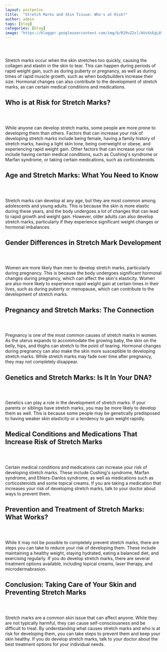 ```yaml
---
layout: postpolos
title:  "Stretch Marks and Skin Tissue: Who's at Risk?"
author: admin
tags: [blog]
categories: [blog]
image: "https://blogger.googleusercontent.com/img/b/R29vZ2xl/AVvXsEgLAYckRFNSXXxJNG1rcTx__uH1YoPwXSxtvH68hNRPc1qVbD4m6Qae_mHxO6IVm1_VL068ZwoRlByIOMzmuXtz93-60utXnsNB4lhNF2lRGAKMmLUktgknYclz9RNVPTOJ2qKvJxtvgzeKRV6m_fs-QLPTIZRcAUxnW85W958B1BAJ543Dwt5b_3A6r8Ix/s1600/images%20%2813%29.jpeg"
---
```




  <div class="separator" style="clear: both;"><a href="https://blogger.googleusercontent.com/img/b/R29vZ2xl/AVvXsEj3tQi1Tj0VR5b5SqBq2r1BqbVcmLTFXn_6Opzi7wpfhhbOGBwsOpzAdmjYBm2qzMaQutx-lYoWsPm5oqXdN1pvzXgqxe40g6_ygYC3lOq4V6kEbc9p4en_dMCm_V8zVdQ-yT48rmV76uM-0AQ2l-OAoG9v9dpMyyz0Q5Q7U6khgm11F0K_JSFLlP8Mtbc/s1600/images%20%2812%29.jpeg" style="display: block; padding: 1em 0; text-align: center; "><img alt="" border="0" data-original-height="452" data-original-width="679" src="https://blogger.googleusercontent.com/img/b/R29vZ2xl/AVvXsEj3tQi1Tj0VR5b5SqBq2r1BqbVcmLTFXn_6Opzi7wpfhhbOGBwsOpzAdmjYBm2qzMaQutx-lYoWsPm5oqXdN1pvzXgqxe40g6_ygYC3lOq4V6kEbc9p4en_dMCm_V8zVdQ-yT48rmV76uM-0AQ2l-OAoG9v9dpMyyz0Q5Q7U6khgm11F0K_JSFLlP8Mtbc/s1600/images%20%2812%29.jpeg"/></a></div>
  <p>Stretch marks occur when the skin stretches too quickly, causing the collagen and elastin in the skin to tear. This can happen during periods of rapid weight gain, such as during puberty or pregnancy, as well as during times of rapid muscle growth, such as when bodybuilders increase their size. Hormonal changes can also contribute to the development of stretch marks, as can certain medical conditions and medications.</p><h2>Who is at Risk for Stretch Marks?</h2>
  
  <div class="separator" style="clear: both;"><a href="https://blogger.googleusercontent.com/img/b/R29vZ2xl/AVvXsEjUwA7M2HNTk6ofoXZ3jKqboQewo5NP8jb03giaTiIAhgfsWLcnKgE8ikfuUoWZfZ9E9cF23s-33utUvqYc6ODWGBsRf-ii5T9MOSUACzWtmvUy_OsO3949aFtIS64hmYDYl9pPNmp-8v4bPNSBnCsrMwP9i2zyP_5UuSKh41IjlhOQnBsv8LBxbuF-kgU/s1600/images%20%2811%29.jpeg" style="display: block; padding: 1em 0; text-align: center; "><img alt="" border="0" data-original-height="438" data-original-width="701" src="https://blogger.googleusercontent.com/img/b/R29vZ2xl/AVvXsEjUwA7M2HNTk6ofoXZ3jKqboQewo5NP8jb03giaTiIAhgfsWLcnKgE8ikfuUoWZfZ9E9cF23s-33utUvqYc6ODWGBsRf-ii5T9MOSUACzWtmvUy_OsO3949aFtIS64hmYDYl9pPNmp-8v4bPNSBnCsrMwP9i2zyP_5UuSKh41IjlhOQnBsv8LBxbuF-kgU/s1600/images%20%2811%29.jpeg"/></a></div>
  <p>While anyone can develop stretch marks, some people are more prone to developing them than others. Factors that can increase your risk of developing stretch marks include being female, having a family history of stretch marks, having a light skin tone, being overweight or obese, and experiencing rapid weight gain. Other factors that can increase your risk include having certain medical conditions, such as Cushing's syndrome or Marfan syndrome, or taking certain medications, such as corticosteroids.</p><h2>Age and Stretch Marks: What You Need to Know</h2>
  <div class="separator" style="clear: both;"><a href="https://blogger.googleusercontent.com/img/b/R29vZ2xl/AVvXsEhvDujKK15XW_Ojh9lpcF6Hb5XEqkXzUcKyRGXeN8PgaiOvgzETeZDsm6y7aZDt1CaoeRhF7G31Pabzd1r9Ao1Cq-HNBPh24guYDtFJm54VboeqqwbQA4dseZS0JV6InQl097RGLgWwYt8uuDtOi5vJnoX-BtPN1RkPzO-Fpa8GTyg-rfpxnYJfvkcYW-U/s1600/images%20%2810%29.jpeg" style="display: block; padding: 1em 0; text-align: center; "><img alt="" border="0" data-original-height="452" data-original-width="678" src="https://blogger.googleusercontent.com/img/b/R29vZ2xl/AVvXsEhvDujKK15XW_Ojh9lpcF6Hb5XEqkXzUcKyRGXeN8PgaiOvgzETeZDsm6y7aZDt1CaoeRhF7G31Pabzd1r9Ao1Cq-HNBPh24guYDtFJm54VboeqqwbQA4dseZS0JV6InQl097RGLgWwYt8uuDtOi5vJnoX-BtPN1RkPzO-Fpa8GTyg-rfpxnYJfvkcYW-U/s1600/images%20%2810%29.jpeg"/></a></div>
  
  <p>Stretch marks can develop at any age, but they are most common among adolescents and young adults. This is because the skin is more elastic during these years, and the body undergoes a lot of changes that can lead to rapid growth and weight gain. However, older adults can also develop stretch marks, particularly if they experience significant weight changes or hormonal imbalances.</p><h2>Gender Differences in Stretch Mark Development</h2>
  <div class="separator" style="clear: both;"><a href="https://blogger.googleusercontent.com/img/b/R29vZ2xl/AVvXsEjQbsAmwCflGZ1k-ngk5T4zQVinneQuhoNpAhZhpQom3f6D2IU0Jl4trF1bblTBtdBKPtCXQuwvtwmB9V_r-ovfyeDksOa-mCMJWC2ZO4cRxBW0_EXYXND7wGU4l3dEB70S7H97eZVEtZs9DlIzYylJyDY2l_-0Ad1MYN-Cj9oZRmMXZ1tOZ8e2VP2MIZU/s1600/images%20%289%29.jpeg" style="display: block; padding: 1em 0; text-align: center; "><img alt="" border="0" data-original-height="451" data-original-width="680" src="https://blogger.googleusercontent.com/img/b/R29vZ2xl/AVvXsEjQbsAmwCflGZ1k-ngk5T4zQVinneQuhoNpAhZhpQom3f6D2IU0Jl4trF1bblTBtdBKPtCXQuwvtwmB9V_r-ovfyeDksOa-mCMJWC2ZO4cRxBW0_EXYXND7wGU4l3dEB70S7H97eZVEtZs9DlIzYylJyDY2l_-0Ad1MYN-Cj9oZRmMXZ1tOZ8e2VP2MIZU/s1600/images%20%289%29.jpeg"/></a></div>
  <p>Women are more likely than men to develop stretch marks, particularly during pregnancy. This is because the body undergoes significant hormonal changes during pregnancy, which can affect the skin's elasticity. Women are also more likely to experience rapid weight gain at certain times in their lives, such as during puberty or menopause, which can contribute to the development of stretch marks.</p><h2>Pregnancy and Stretch Marks: The Connection</h2>
  <div class="separator" style="clear: both;"><a href="https://blogger.googleusercontent.com/img/b/R29vZ2xl/AVvXsEgyTU2M6WEmNo7cz4BSiadX923B5fcfZbC1vfrUOb8elCQWNjbs5UdCGr6HyxrNZUCxIj1E6kb1YClIVps5gpUTfycGLLsOz_34UxLeuLdBvuH03dUTmnHVlBNkplqGaZjz-_b0SU8ftPAIGDreYI50hJGQ3nmVbMsUxVfz7h5AcFZaCA-3_zU1bjeovp0/s1600/images%20%288%29.jpeg" style="display: block; padding: 1em 0; text-align: center; "><img alt="" border="0" data-original-height="452" data-original-width="678" src="https://blogger.googleusercontent.com/img/b/R29vZ2xl/AVvXsEgyTU2M6WEmNo7cz4BSiadX923B5fcfZbC1vfrUOb8elCQWNjbs5UdCGr6HyxrNZUCxIj1E6kb1YClIVps5gpUTfycGLLsOz_34UxLeuLdBvuH03dUTmnHVlBNkplqGaZjz-_b0SU8ftPAIGDreYI50hJGQ3nmVbMsUxVfz7h5AcFZaCA-3_zU1bjeovp0/s1600/images%20%288%29.jpeg"/></a></div>
  <p>Pregnancy is one of the most common causes of stretch marks in women. As the uterus expands to accommodate the growing baby, the skin on the belly, hips, and thighs can stretch to the point of tearing. Hormonal changes during pregnancy can also make the skin more susceptible to developing stretch marks. While stretch marks may fade over time after pregnancy, they may not completely disappear.</p><h2>Genetics and Stretch Marks: Is It In Your DNA?</h2>
  <div class="separator" style="clear: both;"><a href="https://blogger.googleusercontent.com/img/b/R29vZ2xl/AVvXsEjkZ1xbKdzbCGLE_52tO6RdFR0nVPstGXCH9ZO-u4RA7jCCxu_lu1Rmml2dL5RAQIppRwkfsUbrN7p7JimS-l_eCwpcrHCn7Egek9jH3myiGG8LvJwJtYX3Ilh1g65tsKccwUkgndErKpf5LcaEdgbxc0q1ACv4xpXvi1FP2JQ0G35qTFdWWrvUWpLSsNA/s1600/images%20%287%29.jpeg" style="display: block; padding: 1em 0; text-align: center; "><img alt="" border="0" data-original-height="450" data-original-width="682" src="https://blogger.googleusercontent.com/img/b/R29vZ2xl/AVvXsEjkZ1xbKdzbCGLE_52tO6RdFR0nVPstGXCH9ZO-u4RA7jCCxu_lu1Rmml2dL5RAQIppRwkfsUbrN7p7JimS-l_eCwpcrHCn7Egek9jH3myiGG8LvJwJtYX3Ilh1g65tsKccwUkgndErKpf5LcaEdgbxc0q1ACv4xpXvi1FP2JQ0G35qTFdWWrvUWpLSsNA/s1600/images%20%287%29.jpeg"/></a></div>
  <p>Genetics can play a role in the development of stretch marks. If your parents or siblings have stretch marks, you may be more likely to develop them as well. This is because some people may be genetically predisposed to having weaker skin elasticity or a tendency to gain weight rapidly.</p><h2>Medical Conditions and Medications That Increase Risk of Stretch Marks</h2>
  
  <div class="separator" style="clear: both;"><a href="https://blogger.googleusercontent.com/img/b/R29vZ2xl/AVvXsEiC0qrqcKpudoKeMTWKDKbM4b9QuNUcDVDjgILsi6fUVjJnD81_0dsnf8SC9f3FdL5tZOh0rMA2Qki_hNR-79nmNE0i_YklD5lfowhzOaLDh8k9RLeejmX7YoSoWAf6RvPSY47WiJPc71lutQlyChyphenhyphenOnqfoMVWU2CeI8aqh-rHZPqXjdOhqUdSbAv5FryE/s1600/images%20%286%29.jpeg" style="display: block; padding: 1em 0; text-align: center; "><img alt="" border="0" data-original-height="452" data-original-width="678" src="https://blogger.googleusercontent.com/img/b/R29vZ2xl/AVvXsEiC0qrqcKpudoKeMTWKDKbM4b9QuNUcDVDjgILsi6fUVjJnD81_0dsnf8SC9f3FdL5tZOh0rMA2Qki_hNR-79nmNE0i_YklD5lfowhzOaLDh8k9RLeejmX7YoSoWAf6RvPSY47WiJPc71lutQlyChyphenhyphenOnqfoMVWU2CeI8aqh-rHZPqXjdOhqUdSbAv5FryE/s1600/images%20%286%29.jpeg"/></a></div>
  <p>Certain medical conditions and medications can increase your risk of developing stretch marks. These include Cushing's syndrome, Marfan syndrome, and Ehlers-Danlos syndrome, as well as medications such as corticosteroids and some topical creams. If you are taking a medication that increases your risk of developing stretch marks, talk to your doctor about ways to prevent them.</p><h2>Prevention and Treatment of Stretch Marks: What Works?</h2>
  
  <div class="separator" style="clear: both;"><a href="https://blogger.googleusercontent.com/img/b/R29vZ2xl/AVvXsEhQrP1ADYA59j365-GnXMzCW1SZ8Y3hVx_KDNwFoCx_oJqwoXFHYxhv_25VNGwYJxoPo-g0aILpJZcr_xISBglGL5AhbaxZgw0Jl1DzcGnPJB9HQK9wOVdueb6oqM43Wd70rOHq2XGRnB5U3gTNrmbyVYXkPERSv4h_LRE3j_iNbWVVyUCLHrcHFbPQjuE/s1600/images%20%285%29.jpeg" style="display: block; padding: 1em 0; text-align: center; "><img alt="" border="0" data-original-height="448" data-original-width="684" src="https://blogger.googleusercontent.com/img/b/R29vZ2xl/AVvXsEhQrP1ADYA59j365-GnXMzCW1SZ8Y3hVx_KDNwFoCx_oJqwoXFHYxhv_25VNGwYJxoPo-g0aILpJZcr_xISBglGL5AhbaxZgw0Jl1DzcGnPJB9HQK9wOVdueb6oqM43Wd70rOHq2XGRnB5U3gTNrmbyVYXkPERSv4h_LRE3j_iNbWVVyUCLHrcHFbPQjuE/s1600/images%20%285%29.jpeg"/></a></div>
  <p>While it may not be possible to completely prevent stretch marks, there are steps you can take to reduce your risk of developing them. These include maintaining a healthy weight, staying hydrated, eating a balanced diet, and exercising regularly. If you do develop stretch marks, there are several treatment options available, including topical creams, laser therapy, and microdermabrasion.</p><h2>Conclusion: Taking Care of Your Skin and Preventing Stretch Marks</h2>
  <div class="separator" style="clear: both;"><a href="https://blogger.googleusercontent.com/img/b/R29vZ2xl/AVvXsEgdeG5V5f3uLXq2T7gsHwsNI4JcnWrY06ImwtpZyvu0b9JALlWpzMuiBAkeHDsqr7nkEEcKDmk8anAcpBpNTYcgww6M6GkTIpvItTYy7LfXoUjwBWnyOHB9aigDiHdqAno0FzpFYChe4bhXtXby1hQZ5mMqShigQenFyCA-vP5diqNyAjx1aU3-SRkc784/s1600/images%20%284%29.jpeg" style="display: block; padding: 1em 0; text-align: center; "><img alt="" border="0" data-original-height="415" data-original-width="739" src="https://blogger.googleusercontent.com/img/b/R29vZ2xl/AVvXsEgdeG5V5f3uLXq2T7gsHwsNI4JcnWrY06ImwtpZyvu0b9JALlWpzMuiBAkeHDsqr7nkEEcKDmk8anAcpBpNTYcgww6M6GkTIpvItTYy7LfXoUjwBWnyOHB9aigDiHdqAno0FzpFYChe4bhXtXby1hQZ5mMqShigQenFyCA-vP5diqNyAjx1aU3-SRkc784/s1600/images%20%284%29.jpeg"/></a></div>
  
  <p>Stretch marks are a common skin issue that can affect anyone. While they are not typically harmful, they can cause self-consciousness and be difficult to treat. By understanding what causes stretch marks and who is at risk for developing them, you can take steps to prevent them and keep your skin healthy. If you do develop stretch marks, talk to your doctor about the best treatment options for your individual needs.</p></div><br /><div><br /></div>




